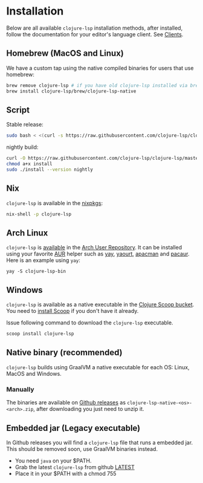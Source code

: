 # Installation

Below are all available `clojure-lsp` installation methods, after installed, follow the documentation for your editor's language client. See [Clients](//clojure-lsp.io/clients).

## Homebrew (MacOS and Linux)

We have a custom tap using the native compiled binaries for users that use homebrew:

```bash
brew remove clojure-lsp # if you have old clojure-lsp installed via brew
brew install clojure-lsp/brew/clojure-lsp-native
```

## Script

Stable release:

```bash
sudo bash < <(curl -s https://raw.githubusercontent.com/clojure-lsp/clojure-lsp/master/install)
```

nightly build:

```bash
curl -O https://raw.githubusercontent.com/clojure-lsp/clojure-lsp/master/install
chmod a+x install
sudo ./install --version nightly
```

## Nix

`clojure-lsp` is available in the [nixpkgs](https://github.com/NixOS/nixpkgs/blob/master/pkgs/development/tools/misc/clojure-lsp/default.nix):

```bash
nix-shell -p clojure-lsp
```

## Arch Linux

`clojure-lsp` is
[available](https://aur.archlinux.org/packages/clojure-lsp-bin/) in the [Arch User Repository](https://aur.archlinux.org). It can be installed using your favorite [AUR](https://aur.archlinux.org) helper such as
[yay](https://github.com/Jguer/yay), [yaourt](https://github.com/archlinuxfr/yaourt), [apacman](https://github.com/oshazard/apacman) and [pacaur](https://github.com/rmarquis/pacaur). Here is an example using `yay`:

    yay -S clojure-lsp-bin

## Windows

`clojure-lsp` is available as a native executable in the [Clojure Scoop bucket](https://github.com/littleli/scoop-clojure). You need to [install Scoop](https://github.com/littleli/scoop-clojure/wiki/Getting-started#installation) if you don't have it already.

Issue following command to download the `clojure-lsp` executable.

```bash
scoop install clojure-lsp
```

## Native binary (recommended)

`clojure-lsp` builds using GraalVM a native executable for each OS: Linux, MacOS and Windows.

### Manually

The binaries are available on [Github releases](https://github.com/clojure-lsp/clojure-lsp/releases) as `clojure-lsp-native-<os>-<arch>.zip`, after downloading you just need to unzip it.

## Embedded jar (Legacy executable)

In Github releases you will find a `clojure-lsp` file that runs a embedded jar. This should be removed soon, use GraalVM binaries instead.

- You need `java` on your $PATH.
- Grab the latest `clojure-lsp` from github [LATEST](https://github.com/snoe/clojure-lsp/releases/latest)
- Place it in your $PATH with a chmod 755
